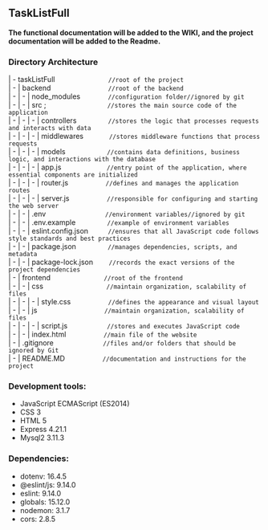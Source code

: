 ## TaskListFull
**The functional documentation will be added to the WIKI, and the project documentation will be added to the Readme.**

### Directory Architecture

| - taskListFull&nbsp;&nbsp;&nbsp;&nbsp;&nbsp;&nbsp;&nbsp;&nbsp;&nbsp;&nbsp;&nbsp;&nbsp;&nbsp;&nbsp;&nbsp;&nbsp;&nbsp;&nbsp;&nbsp;&nbsp;&nbsp;&nbsp;&nbsp;&nbsp;&nbsp;&nbsp;&nbsp;`//root of the project`  
| - | backend&nbsp;&nbsp;&nbsp;&nbsp;&nbsp;&nbsp;&nbsp;&nbsp;&nbsp;&nbsp;&nbsp;&nbsp;&nbsp;&nbsp;&nbsp;&nbsp;&nbsp;&nbsp;&nbsp;&nbsp;&nbsp;&nbsp;&nbsp;&nbsp;&nbsp;&nbsp;&nbsp;&nbsp;&nbsp;`//root of the backend`  
| - | - | node_modules&nbsp;&nbsp;&nbsp;&nbsp;&nbsp;&nbsp;&nbsp;&nbsp;&nbsp;&nbsp;&nbsp;&nbsp;&nbsp;&nbsp;`//configuration folder//ignored by git`  
| - | - | src&nbsp;;&nbsp;&nbsp;&nbsp;&nbsp;&nbsp;&nbsp;&nbsp;&nbsp;&nbsp;&nbsp;&nbsp;&nbsp;&nbsp;&nbsp;&nbsp;&nbsp;&nbsp;&nbsp;&nbsp;&nbsp;&nbsp;&nbsp;&nbsp;&nbsp;&nbsp;&nbsp;&nbsp;&nbsp;&nbsp;&nbsp;&nbsp;`//stores the main source code of the application`  
| - | - | - | controllers&nbsp;&nbsp;&nbsp;&nbsp;&nbsp;&nbsp;&nbsp;&nbsp;&nbsp;&nbsp;&nbsp;&nbsp;&nbsp;&nbsp;&nbsp;&nbsp;`//stores the logic that processes requests and interacts with data`  
| - | - | - | middlewares&nbsp;&nbsp;&nbsp;&nbsp;&nbsp;&nbsp;&nbsp;&nbsp;&nbsp;&nbsp;&nbsp;&nbsp;&nbsp;`//stores middleware functions that process requests`  
| - | - | - | models&nbsp;&nbsp;&nbsp;&nbsp;&nbsp;&nbsp;&nbsp;&nbsp;&nbsp;&nbsp;&nbsp;&nbsp;&nbsp;&nbsp;&nbsp;&nbsp;&nbsp;&nbsp;&nbsp;&nbsp;&nbsp;`//contains data definitions, business logic, and interactions with the database`  
| - | - | - | app.js&nbsp;&nbsp;&nbsp;&nbsp;&nbsp;&nbsp;&nbsp;&nbsp;&nbsp;&nbsp;&nbsp;&nbsp;&nbsp;&nbsp;&nbsp;&nbsp;&nbsp;&nbsp;&nbsp;&nbsp;&nbsp;&nbsp;&nbsp;`//entry point of the application, where essential components are initialized`  
| - | - | - | router.js&nbsp;&nbsp;&nbsp;&nbsp;&nbsp;&nbsp;&nbsp;&nbsp;&nbsp;&nbsp;&nbsp;&nbsp;&nbsp;&nbsp;&nbsp;&nbsp;&nbsp;&nbsp;&nbsp;`//defines and manages the application routes`  
| - | - | - | server.js&nbsp;&nbsp;&nbsp;&nbsp;&nbsp;&nbsp;&nbsp;&nbsp;&nbsp;&nbsp;&nbsp;&nbsp;&nbsp;&nbsp;&nbsp;&nbsp;&nbsp;&nbsp;&nbsp;`//responsible for configuring and starting the web server`  
| - | - | .env&nbsp;&nbsp;&nbsp;&nbsp;&nbsp;&nbsp;&nbsp;&nbsp;&nbsp;&nbsp;&nbsp;&nbsp;&nbsp;&nbsp;&nbsp;&nbsp;&nbsp;&nbsp;&nbsp;&nbsp;&nbsp;&nbsp;&nbsp;&nbsp;&nbsp;&nbsp;&nbsp;&nbsp;&nbsp;&nbsp;`//environment variables//ignored by git`  
| - | - | .env.example&nbsp;&nbsp;&nbsp;&nbsp;&nbsp;&nbsp;&nbsp;&nbsp;&nbsp;&nbsp;&nbsp;&nbsp;&nbsp;&nbsp;&nbsp;&nbsp;`//example of environment variables`  
| - | - | eslint.config.json&nbsp;&nbsp;&nbsp;&nbsp;&nbsp;&nbsp;&nbsp;&nbsp;&nbsp;&nbsp;`//ensures that all JavaScript code follows style standards and best practices`  
| - | - | package.json&nbsp;&nbsp;&nbsp;&nbsp;&nbsp;&nbsp;&nbsp;&nbsp;&nbsp;&nbsp;&nbsp;&nbsp;&nbsp;&nbsp;&nbsp;&nbsp;`//manages dependencies, scripts, and metadata`  
| - | - | package-lock.json&nbsp;&nbsp;&nbsp;&nbsp;&nbsp;&nbsp;&nbsp;&nbsp;`//records the exact versions of the project dependencies`  
| - | frontend&nbsp;&nbsp;&nbsp;&nbsp;&nbsp;&nbsp;&nbsp;&nbsp;&nbsp;&nbsp;&nbsp;&nbsp;&nbsp;&nbsp;&nbsp;&nbsp;&nbsp;&nbsp;&nbsp;&nbsp;&nbsp;&nbsp;&nbsp;&nbsp;&nbsp;&nbsp;&nbsp;`//root of the frontend`  
| - | - | css&nbsp;&nbsp;&nbsp;&nbsp;&nbsp;&nbsp;&nbsp;&nbsp;&nbsp;&nbsp;&nbsp;&nbsp;&nbsp;&nbsp;&nbsp;&nbsp;&nbsp;&nbsp;&nbsp;&nbsp;&nbsp;&nbsp;&nbsp;&nbsp;&nbsp;&nbsp;&nbsp;&nbsp;&nbsp;&nbsp;&nbsp;&nbsp;`//maintain organization, scalability of files`  
| - | - | - | style.css&nbsp;&nbsp;&nbsp;&nbsp;&nbsp;&nbsp;&nbsp;&nbsp;&nbsp;&nbsp;&nbsp;&nbsp;&nbsp;&nbsp;&nbsp;&nbsp;&nbsp;&nbsp;&nbsp;`//defines the appearance and visual layout`  
| - | - | js&nbsp;&nbsp;&nbsp;&nbsp;&nbsp;&nbsp;&nbsp;&nbsp;&nbsp;&nbsp;&nbsp;&nbsp;&nbsp;&nbsp;&nbsp;&nbsp;&nbsp;&nbsp;&nbsp;&nbsp;&nbsp;&nbsp;&nbsp;&nbsp;&nbsp;&nbsp;&nbsp;&nbsp;&nbsp;&nbsp;&nbsp;&nbsp;&nbsp;&nbsp;`//maintain organization, scalability of files`  
| - | - | - | script.js&nbsp;&nbsp;&nbsp;&nbsp;&nbsp;&nbsp;&nbsp;&nbsp;&nbsp;&nbsp;&nbsp;&nbsp;&nbsp;&nbsp;&nbsp;&nbsp;&nbsp;&nbsp;&nbsp;&nbsp;`//stores and executes JavaScript code`  
| - | - | index.html&nbsp;&nbsp;&nbsp;&nbsp;&nbsp;&nbsp;&nbsp;&nbsp;&nbsp;&nbsp;&nbsp;&nbsp;&nbsp;&nbsp;&nbsp;&nbsp;&nbsp;&nbsp;&nbsp;`//main file of the website`  
| - | .gitignore&nbsp;&nbsp;&nbsp;&nbsp;&nbsp;&nbsp;&nbsp;&nbsp;&nbsp;&nbsp;&nbsp;&nbsp;&nbsp;&nbsp;&nbsp;&nbsp;&nbsp;&nbsp;&nbsp;&nbsp;&nbsp;&nbsp;&nbsp;&nbsp;&nbsp;`//files and/or folders that should be ignored by Git`  
| - | README.MD&nbsp;&nbsp;&nbsp;&nbsp;&nbsp;&nbsp;&nbsp;&nbsp;&nbsp;&nbsp;&nbsp;&nbsp;&nbsp;&nbsp;&nbsp;&nbsp;&nbsp;&nbsp;&nbsp;`//documentation and instructions for the project`  

### **Development tools**:
* JavaScript ECMAScript (ES2014)
* CSS 3
* HTML 5
* Express 4.21.1
* Mysql2 3.11.3

### **Dependencies**:
* dotenv: 16.4.5
* @eslint/js: 9.14.0
* eslint: 9.14.0
* globals: 15.12.0
* nodemon: 3.1.7
* cors: 2.8.5
